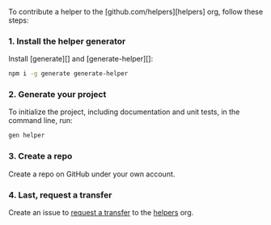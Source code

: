 To contribute a helper to the [github.com/helpers][helpers] org, follow these steps:

### 1. Install the helper generator

Install [generate][] and [generate-helper][]:

```bash
npm i -g generate generate-helper
```

### 2. Generate your project

To initialize the project, including documentation and unit tests, in the command line, run:

```bash
gen helper
```

### 3. Create a repo

Create a repo on GitHub under your own account.


### 4. Last, request a transfer

Create an issue to [request a transfer](https://github.com/helpers/requests/issues/new) to the [helpers](https://github.com/helpers) org.
